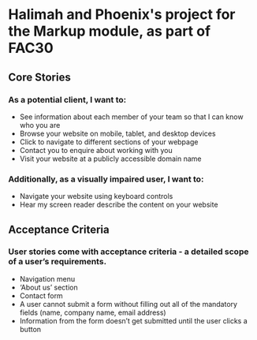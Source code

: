 # Halimah and Phoenix's project for the Markup module, as part of FAC30

## Core Stories 
### As a potential client, I want to:

- See information about each member of your team so that I can know who you are
- Browse your website on mobile, tablet, and desktop devices
- Click to navigate to different sections of your webpage
- Contact you to enquire about working with you
- Visit your website at a publicly accessible domain name

### Additionally, as a visually impaired user, I want to:

- Navigate your website using keyboard controls
- Hear my screen reader describe the content on your website


## Acceptance Criteria 
### User stories come with acceptance criteria - a detailed scope of a user’s requirements.

- Navigation menu
- ‘About us’ section
- Contact form
- A user cannot submit a form without filling out all of the mandatory fields (name, company name, email address)
- Information from the form doesn’t get submitted until the user clicks a button
